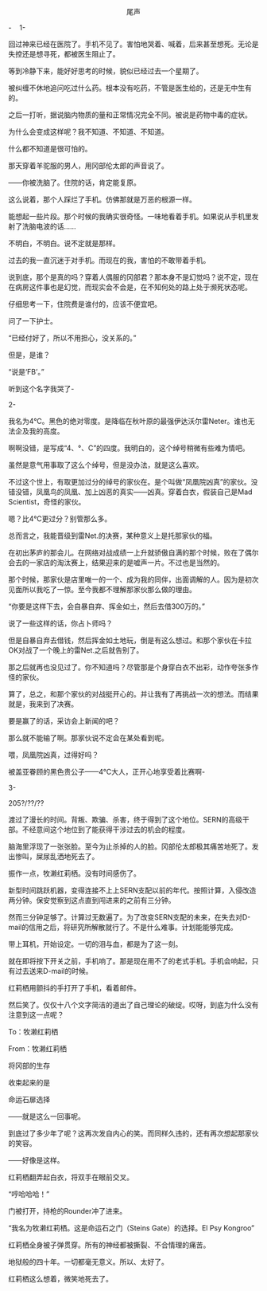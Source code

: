 <p align="center">尾声</p>

-    1-

回过神来已经在医院了。手机不见了。害怕地哭着、喊着，后来甚至想死。无论是失控还是想寻死，都被医生阻止了。

等到冷静下来，能好好思考的时候，貌似已经过去一个星期了。

被纠缠不休地追问吃过什么药。根本没有吃药，不管是医生给的，还是无中生有的。

之后一打听，据说脑内物质的量和正常情况完全不同。被说是药物中毒的症状。

为什么会变成这样呢？我不知道、不知道、不知道。

什么都不知道是很可怕的。

那天穿着羊驼服的男人，用冈部伦太郎的声音说了。

——你被洗脑了。住院的话，肯定能复原。

这么说着，那个人踩烂了手机。仿佛那就是万恶的根源一样。

能想起一些片段。那个时候的我确实很奇怪。一味地看着手机。如果说从手机里发射了洗脑电波的话……

不明白，不明白。说不定就是那样。

过去的我一直沉迷于对手机。而现在的我，害怕的不敢带着手机。

说到底，那个是真的吗？穿着人偶服的冈部君？那本身不是幻觉吗？说不定，现在在病房这件事也是幻觉，而现实会不会是，在不知何处的路上处于濒死状态呢。

仔细思考一下，住院费是谁付的，应该不便宜吧。

问了一下护士。

“已经付好了，所以不用担心，没关系的。”

但是，是谁？

“说是‘FB’。”

听到这个名字我哭了-

2-

我名为4℃。黑色的绝对零度。是降临在秋叶原的最强伊达沃尔雷Neter。谁也无法企及我的高度。

啊啊没错，是写成“4、°、C”的四度。我明白的，这个绰号稍微有些难为情吧。

虽然是意气用事取了这么个绰号，但是没办法，就是这么喜欢。

不过这个世上，有取更加过分的绰号的家伙在。是个叫做“凤凰院凶真”的家伙。没错没错，凤凰鸟的凤凰、加上凶恶的真实——凶真。穿着白衣，假装自己是Mad Scientist，奇怪的家伙。

嗯？比4℃更过分？别管那么多。

总而言之，我能晋级到雷Net.的决赛，某种意义上是托那家伙的福。

在初出茅庐的那会儿。在网络对战成绩一上升就骄傲自满的那个时候，败在了偶尔会去的一家店的淘汰赛上，结果迎来的是嘘声一片。不过也是当然的。

那个时候，那家伙是店里唯一的一个、成为我的同伴，出面调解的人。因为是初次见面所以我吃了一惊。至今我都不理解那家伙那么做的理由。

“你要是这样下去，会自暴自弃、挥金如土，然后去借300万的。”

说了一些这样的话，你占卜师吗？

但是自暴自弃去借钱，然后挥金如土地玩，倒是有这么想过。和那个家伙在卡拉OK对战了一个晚上的雷Net.之后就告别了。

那之后就再也没见过了。你不知道吗？尽管那是个身穿白衣不出彩，动作夸张多作怪的家伙。

算了，总之，和那个家伙的对战挺开心的。并让我有了再挑战一次的想法。而结果就是，我来到了决赛。

要是赢了的话，采访会上新闻的吧？

那么就不能输了啊。那家伙说不定会在某处看到呢。

喂，凤凰院凶真，过得好吗？

被盖亚眷顾的黑色贵公子——4℃大人，正开心地享受着比赛啊-

3-

205?/??/??

渡过了漫长的时间。背叛、欺骗、杀害，终于得到了这个地位。SERN的高级干部。不经意间这个地位到了能获得干涉过去的机会的程度。

脑海里浮现了一张张脸。至今为止杀掉的人的脸。冈部伦太郎极其痛苦地死了。发出惨叫，屎尿乱洒地死去了。

振作一点，牧濑红莉栖。没有时间感伤了。

新型时间跳跃机器，变得连接不上上SERN支配以前的年代。按照计算，入侵改造两分钟。保安觉察到这点直到闯进来的之前有三分钟。

然而三分钟足够了。计算过无数遍了。为了改变SERN支配的未来，在失去对D-mail的信用之后，将研究所解散就行了。不是什么难事。计划能能够完成。

带上耳机，开始设定。一切的泪与血，都是为了这一刻。

就在即将按下开关之前，手机响了。那是现在用不了的老式手机。手机会响起，只有过去送来D-mail的时候。

红莉栖用颤抖的手打开了手机，看着邮件。

然后笑了。仅仅十八个文字简洁的道出了自己理论的破绽。哎呀，到底为什么没有注意到这一点呢？

To：牧濑红莉栖

From：牧濑红莉栖

将冈部的生存

收束起来的是

命运石扉选择

——就是这么一回事呢。

到底过了多少年了呢？这再次发自内心的笑。而同样久违的，还有再次想起那家伙的笑容。

——好像是这样。

红莉栖翻弄起白衣，将双手在眼前交叉。

“哼哈哈哈！”

门被打开，持枪的Rounder冲了进来。

“我名为牧濑红莉栖。这是命运石之门（Steins Gate）的选择。El Psy Kongroo”

红莉栖全身被子弹贯穿。所有的神经都被撕裂、不合情理的痛苦。

地狱般的四十年。一切都毫无意义。所以、太好了。

红莉栖这么想着，微笑地死去了。

